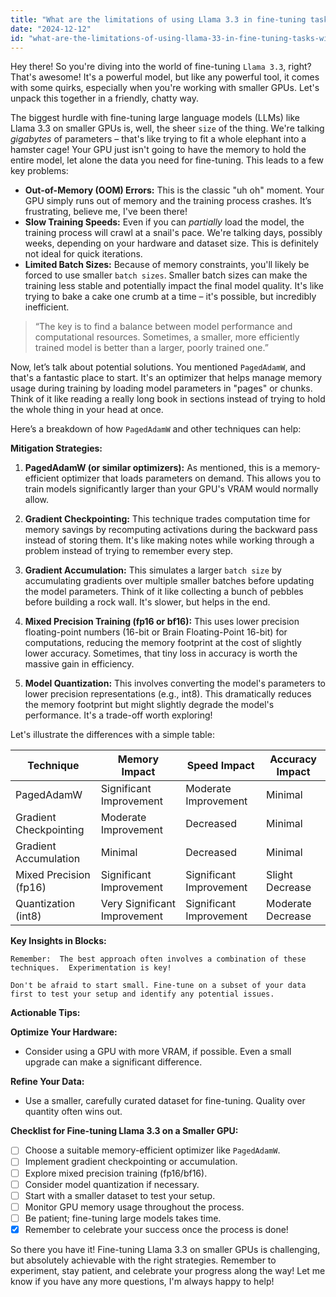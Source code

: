 ```yaml
---
title: "What are the limitations of using Llama 3.3 in fine-tuning tasks with smaller GPUs, and what methods, such as PagedAdamW, can mitigate these challenges?"
date: "2024-12-12"
id: "what-are-the-limitations-of-using-llama-33-in-fine-tuning-tasks-with-smaller-gpus-and-what-methods-such-as-pagedadamw-can-mitigate-these-challenges"
---
```


Hey there!  So you're diving into the world of fine-tuning `Llama 3.3`, right? That's awesome!  It's a powerful model, but like any powerful tool, it comes with some quirks, especially when you're working with smaller GPUs. Let's unpack this together in a friendly, chatty way.

The biggest hurdle with fine-tuning large language models (LLMs) like Llama 3.3 on smaller GPUs is, well, the sheer `size` of the thing.  We're talking *gigabytes* of parameters – that's like trying to fit a whole elephant into a hamster cage!  Your GPU just isn't going to have the memory to hold the entire model, let alone the data you need for fine-tuning.  This leads to a few key problems:

* **Out-of-Memory (OOM) Errors:** This is the classic "uh oh" moment.  Your GPU simply runs out of memory and the training process crashes. It’s frustrating, believe me, I've been there!
* **Slow Training Speeds:** Even if you can *partially* load the model, the training process will crawl at a snail's pace.  We're talking days, possibly weeks, depending on your hardware and dataset size. This is definitely not ideal for quick iterations.
* **Limited Batch Sizes:**  Because of memory constraints, you'll likely be forced to use smaller `batch sizes`. Smaller batch sizes can make the training less stable and potentially impact the final model quality. It's like trying to bake a cake one crumb at a time – it's possible, but incredibly inefficient.

> “The key is to find a balance between model performance and computational resources.  Sometimes, a smaller, more efficiently trained model is better than a larger, poorly trained one.”

Now, let’s talk about potential solutions.  You mentioned `PagedAdamW`, and that's a fantastic place to start.  It's an optimizer that helps manage memory usage during training by loading model parameters in "pages" or chunks.  Think of it like reading a really long book in sections instead of trying to hold the whole thing in your head at once.


Here’s a breakdown of how `PagedAdamW` and other techniques can help:

**Mitigation Strategies:**

1. **PagedAdamW (or similar optimizers):** As mentioned, this is a memory-efficient optimizer that loads parameters on demand.  This allows you to train models significantly larger than your GPU's VRAM would normally allow.

2. **Gradient Checkpointing:** This technique trades computation time for memory savings by recomputing activations during the backward pass instead of storing them.  It's like making notes while working through a problem instead of trying to remember every step.

3. **Gradient Accumulation:** This simulates a larger `batch size` by accumulating gradients over multiple smaller batches before updating the model parameters.  Think of it like collecting a bunch of pebbles before building a rock wall. It's slower, but helps in the end.

4. **Mixed Precision Training (fp16 or bf16):** This uses lower precision floating-point numbers (16-bit or Brain Floating-Point 16-bit) for computations, reducing the memory footprint at the cost of slightly lower accuracy. Sometimes, that tiny loss in accuracy is worth the massive gain in efficiency.

5. **Model Quantization:** This involves converting the model's parameters to lower precision representations (e.g., int8). This dramatically reduces the memory footprint but might slightly degrade the model's performance.  It's a trade-off worth exploring!

Let's illustrate the differences with a simple table:

| Technique              | Memory Impact | Speed Impact | Accuracy Impact |
|------------------------|----------------|---------------|-----------------|
| PagedAdamW             | Significant Improvement | Moderate Improvement | Minimal |
| Gradient Checkpointing | Moderate Improvement | Decreased          | Minimal |
| Gradient Accumulation  | Minimal          | Decreased          | Minimal |
| Mixed Precision (fp16) | Significant Improvement | Significant Improvement | Slight Decrease |
| Quantization (int8)     | Very Significant Improvement | Significant Improvement | Moderate Decrease |


**Key Insights in Blocks:**

```
Remember:  The best approach often involves a combination of these techniques.  Experimentation is key!
```

```
Don't be afraid to start small. Fine-tune on a subset of your data first to test your setup and identify any potential issues.
```

**Actionable Tips:**

**Optimize Your Hardware:**
*   Consider using a GPU with more VRAM, if possible.  Even a small upgrade can make a significant difference.

**Refine Your Data:**
*   Use a smaller, carefully curated dataset for fine-tuning.  Quality over quantity often wins out.


**Checklist for Fine-tuning Llama 3.3 on a Smaller GPU:**

- [ ] Choose a suitable memory-efficient optimizer like `PagedAdamW`.
- [ ] Implement gradient checkpointing or accumulation.
- [ ] Explore mixed precision training (fp16/bf16).
- [ ] Consider model quantization if necessary.
- [ ] Start with a smaller dataset to test your setup.
- [ ] Monitor GPU memory usage throughout the process.
- [ ] Be patient; fine-tuning large models takes time.
- [x]  Remember to celebrate your success once the process is done!

So there you have it!  Fine-tuning Llama 3.3 on smaller GPUs is challenging, but absolutely achievable with the right strategies.  Remember to experiment, stay patient, and celebrate your progress along the way! Let me know if you have any more questions, I'm always happy to help!
